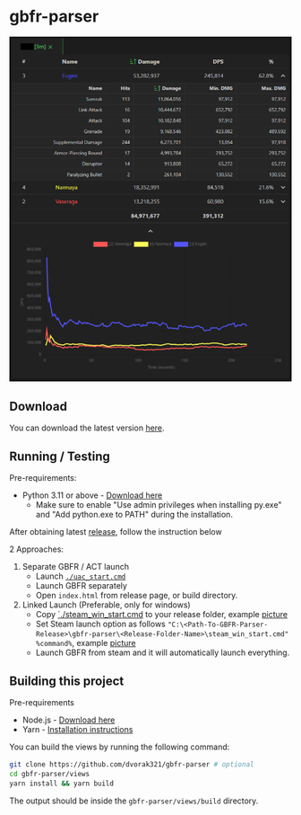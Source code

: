 # gbfr-parser

![img](./img/demo.png)

## Download
You can download the latest version [here](https://github.com/dvorak321/gbfr-parser/releases).

## Running / Testing

Pre-requirements:
- Python 3.11 or above - [Download here](https://www.python.org/downloads/windows/)
  - Make sure to enable "Use admin privileges when installing py.exe" and "Add python.exe to PATH" during the installation.

After obtaining latest [release](https://github.com/dvorak321/gbfr-parser/releases), follow the instruction below

2 Approaches:
1. Separate GBFR / ACT launch
    - Launch [`./uac_start.cmd`](./uac_start.cmd)
    - Launch GBFR separately
    - Open `index.html` from release page, or build directory.
2. Linked Launch (Preferable, only for windows)
    - Copy [`./steam_win_start.cmd](./steam_win_start.cmd) to your release folder, example [picture](./img/ex1.png)
    - Set Steam launch option as follows `"C:\<Path-To-GBFR-Parser-Release>\gbfr-parser\<Release-Folder-Name>\steam_win_start.cmd" %command%`, example [picture](./img/ex2.png)
    - Launch GBFR from steam and it will automatically launch everything.
   
## Building this project

Pre-requirements
- Node.js - [Download here](https://nodejs.org/en/download)
- Yarn - [Installation instructions](https://classic.yarnpkg.com/lang/en/docs/install/#windows-stable)

You can build the views by running the following command:
```sh
git clone https://github.com/dvorak321/gbfr-parser # optional
cd gbfr-parser/views
yarn install && yarn build
```

The output should be inside the `gbfr-parser/views/build` directory.
